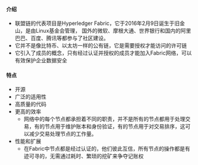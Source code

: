 #### 介绍

- 联盟链的代表项目是Hyperledger Fabric，它于2016年2月9日诞生于旧金山，是由Linux基金会管理，
  国外的微软、摩根大通、世界银行和国内的阿里巴巴、百度、腾讯等都参与了社区建设。
- 它并不是像比特币、以太坊一样的公有链，它是需要授权才能访问的许可链
- 它引入了成员的概念，只有经过认证并授权的成员才能加入Fabric网络，可以有效保护企业数据安全

#### 特点

- 开源
- 广泛的适用性
- 高质量的代码
- 更高的效率
    - 网络中的每个节点都承担着不同的职责，并不是所有的节点都用于处理交易，有的节点用于维护账本和身份验证，有的节点用于对交易排序，这可以减少交易处理节点的工作量。
- 性能和扩展
    - 在Fabric中节点都是经过认证的，他们彼此互信，所有节点的操作都是有迹可寻的，无需通过耗时、繁琐的挖矿来争夺记账权


